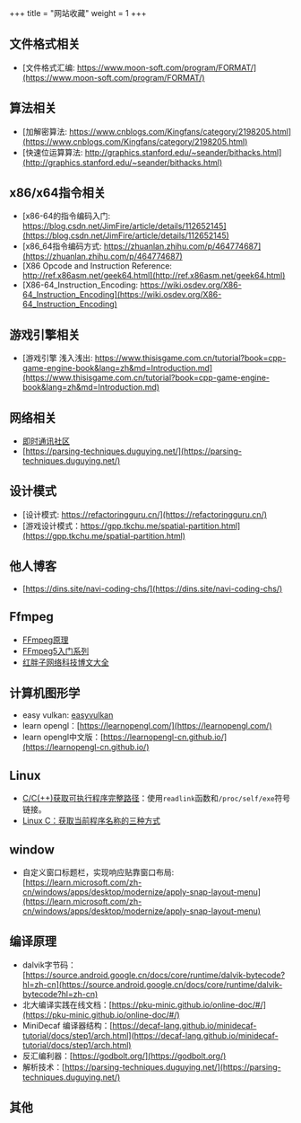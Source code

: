 +++
title = "网站收藏"
weight = 1
+++


## 文件格式相关
* [文件格式汇编: https://www.moon-soft.com/program/FORMAT/](https://www.moon-soft.com/program/FORMAT/)

## 算法相关
* [加解密算法: https://www.cnblogs.com/Kingfans/category/2198205.html](https://www.cnblogs.com/Kingfans/category/2198205.html)
* [快速位运算算法: http://graphics.stanford.edu/~seander/bithacks.html](http://graphics.stanford.edu/~seander/bithacks.html)

## x86/x64指令相关
* [x86-64的指令编码入门: https://blog.csdn.net/JimFire/article/details/112652145](https://blog.csdn.net/JimFire/article/details/112652145)
* [x86_64指令编码方式: https://zhuanlan.zhihu.com/p/464774687](https://zhuanlan.zhihu.com/p/464774687)
* [X86 Opcode and Instruction Reference: http://ref.x86asm.net/geek64.html](http://ref.x86asm.net/geek64.html)
* [X86-64_Instruction_Encoding: https://wiki.osdev.org/X86-64_Instruction_Encoding](https://wiki.osdev.org/X86-64_Instruction_Encoding)

## 游戏引擎相关
* [游戏引擎 浅入浅出: https://www.thisisgame.com.cn/tutorial?book=cpp-game-engine-book&lang=zh&md=Introduction.md](https://www.thisisgame.com.cn/tutorial?book=cpp-game-engine-book&lang=zh&md=Introduction.md)

## 网络相关

* [即时通讯社区](http://www.52im.net/)
* [https://parsing-techniques.duguying.net/](https://parsing-techniques.duguying.net/)

## 设计模式

* [设计模式: https://refactoringguru.cn/](https://refactoringguru.cn/)
* [游戏设计模式：https://gpp.tkchu.me/spatial-partition.html](https://gpp.tkchu.me/spatial-partition.html)

## 他人博客

* [https://dins.site/navi-coding-chs/](https://dins.site/navi-coding-chs/)

## Ffmpeg

* [FFmpeg原理](https://ffmpeg.xianwaizhiyin.net/)
* [FFmpeg5入门系列](https://feater.top/ffmpeg/ffmpeg-learning-indexes/)
* [红胖子网络科技博文大全](https://blog.csdn.net/qq21497936/article/details/102478062#Qt%E5%BC%80%E5%8F%91%E4%B8%93%E6%A0%8F%EF%BC%9A%E5%BC%80%E5%8F%91%E6%8A%80%E6%9C%AF)

## 计算机图形学

* easy vulkan: [easyvulkan](https://easyvulkan.github.io/)
* learn opengl：[https://learnopengl.com/](https://learnopengl.com/)
* learn opengl中文版：[https://learnopengl-cn.github.io/](https://learnopengl-cn.github.io/)


## Linux 

* [C/C(++)获取可执行程序完整路径](https://www.cnblogs.com/pandamohist/p/14590061.html)：使用`readlink`函数和`/proc/self/exe`符号链接。
* [Linux C：获取当前程序名称的三种方式](https://zhuanlan.zhihu.com/p/653334147)

## window

* 自定义窗口标题栏，实现响应贴靠窗口布局:[https://learn.microsoft.com/zh-cn/windows/apps/desktop/modernize/apply-snap-layout-menu](https://learn.microsoft.com/zh-cn/windows/apps/desktop/modernize/apply-snap-layout-menu)

## 编译原理

* dalvik字节码：[https://source.android.google.cn/docs/core/runtime/dalvik-bytecode?hl=zh-cn](https://source.android.google.cn/docs/core/runtime/dalvik-bytecode?hl=zh-cn)
* 北大编译实践在线文档：[https://pku-minic.github.io/online-doc/#/](https://pku-minic.github.io/online-doc/#/)
* MiniDecaf 编译器结构：[https://decaf-lang.github.io/minidecaf-tutorial/docs/step1/arch.html](https://decaf-lang.github.io/minidecaf-tutorial/docs/step1/arch.html)
* 反汇编利器：[https://godbolt.org/](https://godbolt.org/)
* 解析技术：[https://parsing-techniques.duguying.net/](https://parsing-techniques.duguying.net/)

## 其他
